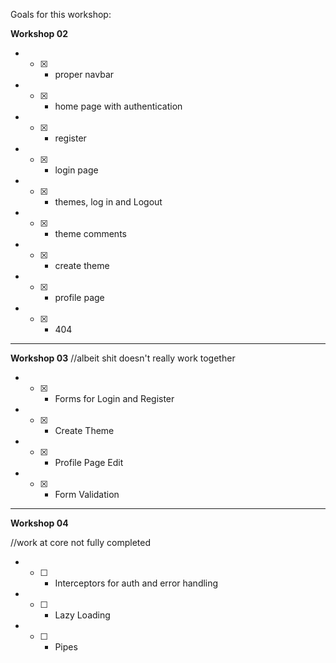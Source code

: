 Goals for this workshop:

**Workshop 02**

* - [x] - proper navbar
* - [x] - home page with authentication
* - [x] - register
* - [x] - login page
* - [x] - themes, log in and Logout
* - [x] - theme comments
* - [x] - create theme
* - [x] - profile page
* - [x] - 404
___
**Workshop 03**
//albeit shit doesn't really work together
* - [x] - Forms for Login and Register
* - [x] - Create Theme
* - [x] - Profile Page Edit
* - [x] - Form Validation
___
**Workshop 04**

//work at core not fully completed

* - [ ] - Interceptors for auth and error handling
* - [ ] - Lazy Loading
* - [ ] - Pipes
